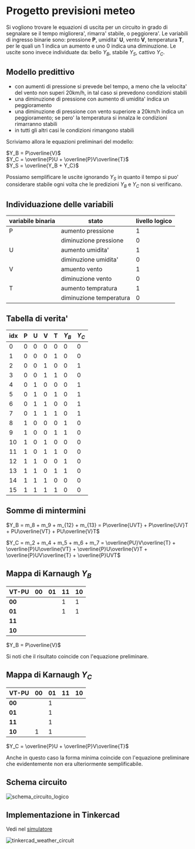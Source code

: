 # Progetto previsioni meteo  

Si vogliono trovare le equazioni di uscita per un circuito in grado di segnalare se il tempo migliorera', rimarra' stabile, o peggiorera'. Le variabili di ingresso binarie sono: pressione **P**, umidita' **U**, vento **V**, temperatura **T**, per le quali un 1 indica un aumento e uno 0 indica una diminuzione. Le uscite sono invece individuate da: bello $Y_B$, stabile $Y_S$, cattivo $Y_C$.  

## Modello predittivo  

* con aumenti di pressione si prevede bel tempo, a meno che la velocita' del vento non superi 20km/h, in tal caso si prevedono condizioni stabili
* una diminuzione di pressione con aumento di umidita' indica un peggioramento
* una diminuzione di pressione con vento superiore a 20km/h indica un peggioramento; se pero' la temperatura si innalza le condizioni rimarranno stabili
* in tutti gli altri casi le condizioni rimangono stabili

Scriviamo allora le equazioni preliminari del modello:  

$Y_B = P\overline{V}$  
$Y_C = \overline{P}U + \overline{P}V\overline{T}$  
$Y_S = \overline{Y_B + Y_C}$  

Possiamo semplificare le uscite ignorando $Y_S$ in quanto il tempo si puo' considerare stabile ogni volta che le predizioni $Y_B$ e $Y_C$ non si verificano.  

## Individuazione delle variabili  

| variabile binaria | stato                   | livello logico |
| ----------------- | ----------------------- | -------------- |
| P                 | aumento pressione       | 1              |
|                   | diminuzione pressione   | 0              |
| U                 | aumento umidita'        | 1              |
|                   | diminuzione umidita'    | 0              |
| V                 | amuento vento           | 1              |
|                   | diminuzione vento       | 0              |
| T                 | aumento tempratura      | 1              |
|                   | diminuzione temperatura | 0              |

## Tabella di verita'  

| idx | P   | U   | V   | T   | $Y_B$ | $Y_C$ |
| --- | --- | --- | --- | --- | ----- | ----- |
| 0   | 0   | 0   | 0   | 0   | 0     | 0     |
| 1   | 0   | 0   | 0   | 1   | 0     | 0     |
| 2   | 0   | 0   | 1   | 0   | 0     | 1     |
| 3   | 0   | 0   | 1   | 1   | 0     | 0     |
| 4   | 0   | 1   | 0   | 0   | 0     | 1     |
| 5   | 0   | 1   | 0   | 1   | 0     | 1     |
| 6   | 0   | 1   | 1   | 0   | 0     | 1     |
| 7   | 0   | 1   | 1   | 1   | 0     | 1     |
| 8   | 1   | 0   | 0   | 0   | 1     | 0     |
| 9   | 1   | 0   | 0   | 1   | 1     | 0     |
| 10  | 1   | 0   | 1   | 0   | 0     | 0     |
| 11  | 1   | 0   | 1   | 1   | 0     | 0     |
| 12  | 1   | 1   | 0   | 0   | 1     | 0     |
| 13  | 1   | 1   | 0   | 1   | 1     | 0     |
| 14  | 1   | 1   | 1   | 0   | 0     | 0     |
| 15  | 1   | 1   | 1   | 1   | 0     | 0     |

## Somme di mintermini  

$Y_B = m_8 + m_9 + m_{12} + m_{13} = P\overline{UVT} + P\overline{UV}T + PU\overline{VT} + PU\overline{V}T$  

$Y_C = m_2 + m_4 + m_5 + m_6 + m_7 = \overline{PU}V\overline{T} + \overline{P}U\overline{VT} + \overline{P}U\overline{V}T + \overline{P}UV\overline{T} + \overline{P}UVT$  

## Mappa di Karnaugh $Y_B$  

| VT-PU  | 00  | 01  | 11  | 10  |
| ------ | --- | --- | --- | --- |
| **00** |     |     | 1   | 1   |
| **01** |     |     | 1   | 1   |
| **11** |     |     |     |     |
| **10** |     |     |     |     |

$Y_B = P\overline{V}$  

Si noti che il risultato coincide con l'equazione preliminare.  

## Mappa di Karnaugh $Y_C$  

| VT-PU  | 00  | 01  | 11  | 10  |
| ------ | --- | --- | --- | --- |
| **00** |     | 1   |     |     |
| **01** |     | 1   |     |     |
| **11** |     | 1   |     |     |
| **10** | 1   | 1   |     |     |

$Y_C = \overline{P}U + \overline{P}V\overline{T}$  

Anche in questo caso la forma minima coincide con l'equazione preliminare che evidentemente non era ulteriormente semplificabile.  

## Schema circuito  

![schema_circuito_logico](https://github.com/dennyb87/elettrotecnica-serale/assets/7195133/a543536c-caec-4873-94f5-073b9bbbce58)  

## Implementazione in Tinkercad  

Vedi nel [simulatore](https://www.tinkercad.com/things/7KqlqGTxMNT-fad-uda1-2023-previsioni-meteo)  

![tinkercad_weather_circuit](https://github.com/dennyb87/elettrotecnica-serale/assets/7195133/011e4459-13f1-4da1-9e52-11f3f6d33f66)  